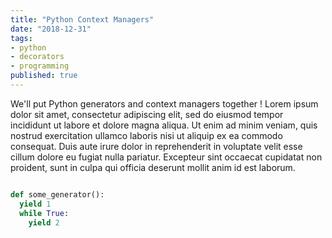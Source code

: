 ```yaml
---
title: "Python Context Managers"
date: "2018-12-31"
tags:
- python
- decorators
- programming
published: true
---
```


We'll put Python generators and context managers together ! Lorem ipsum dolor sit amet, consectetur adipiscing elit, sed do eiusmod tempor incididunt ut labore et dolore magna aliqua. Ut enim ad minim veniam, quis nostrud exercitation ullamco laboris nisi ut aliquip ex ea commodo consequat. Duis aute irure dolor in reprehenderit in voluptate velit esse cillum dolore eu fugiat nulla pariatur. Excepteur sint occaecat cupidatat non proident, sunt in culpa qui officia deserunt mollit anim id est laborum.

``` python

def some_generator():
  yield 1
  while True:
    yield 2

```
